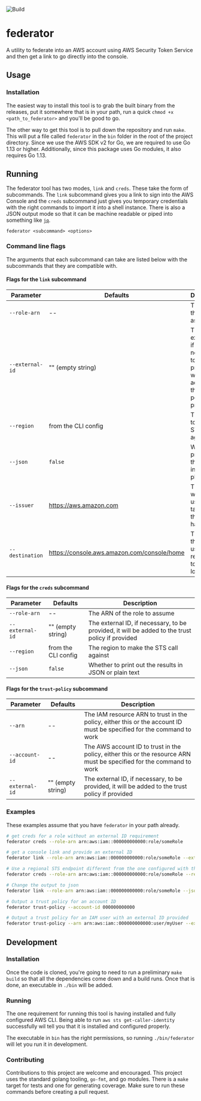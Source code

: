 ![Build](https://github.com/YashdalfTheGray/federator/workflows/Build/badge.svg)

# federator

A utility to federate into an AWS account using AWS Security Token Service and then get a link to go directly into the console.

## Usage

### Installation

The easiest way to install this tool is to grab the built binary from the releases, put it somewhere that is in your path, run a quick `chmod +x <path_to_federator>` and you'll be good to go.

The other way to get this tool is to pull down the repository and run `make`. This will put a file called `federator` in the `bin` folder in the root of the project directory. Since we use the AWS SDK v2 for Go, we are required to use Go 1.13 or higher. Additionally, since this package uses Go modules, it also requires Go 1.13.

## Running

The federator tool has two modes, `link` and `creds`. These take the form of subcommands. The `link` subcommand gives you a link to sign into the AWS Console and the `creds` subcommand just gives you temporary credentials with the right commands to import it into a shell instance. There is also a JSON output mode so that it can be machine readable or piped into something like [`jq`](https://stedolan.github.io/jq/).

```shell
federator <subcommand> <options>
```

### Command line flags

The arguments that each subcommand can take are listed below with the subcommands that they are compatible with.

#### Flags for the `link` subcommand

| Parameter       | Defaults                                    | Description                                                                                     |
| --------------- | ------------------------------------------- | ----------------------------------------------------------------------------------------------- |
| `--role-arn`    | --                                          | The ARN of the role to assume                                                                   |
| `--external-id` | "" (empty string)                           | The external ID, if necessary, to be provided, it will be added to the trust policy if provided |
| `--region`      | from the CLI config                         | The region to make the STS call against                                                         |
| `--json`        | `false`                                     | Whether to print out the results in JSON or plain text                                          |
| `--issuer`      | https://aws.amazon.com                      | The link where the user will be taken when the session has expired                              |
| `--destination` | https://console.aws.amazon.com/console/home | The link that the user will be redirected to after login                                        |

#### Flags for the `creds` subcommand

| Parameter       | Defaults            | Description                                                                                     |
| --------------- | ------------------- | ----------------------------------------------------------------------------------------------- |
| `--role-arn`    | --                  | The ARN of the role to assume                                                                   |
| `--external-id` | "" (empty string)   | The external ID, if necessary, to be provided, it will be added to the trust policy if provided |
| `--region`      | from the CLI config | The region to make the STS call against                                                         |
| `--json`        | `false`             | Whether to print out the results in JSON or plain text                                          |

#### Flags for the `trust-policy` subcommand

| Parameter       | Defaults          | Description                                                                                                          |
| --------------- | ----------------- | -------------------------------------------------------------------------------------------------------------------- |
| `--arn`         | --                | The IAM resource ARN to trust in the policy, either this or the account ID must be specified for the command to work |
| `--account-id`  | --                | The AWS account ID to trust in the policy, either this or the resource ARN must be specified for the command to work |
| `--external-id` | "" (empty string) | The external ID, if necessary, to be provided, it will be added to the trust policy if provided                      |

### Examples

These examples assume that you have `federator` in your path already.

```sh
# get creds for a role without an external ID requirement
federator creds --role-arn arn:aws:iam::000000000000:role/someRole

# get a console link and provide an external ID
federator link --role-arn arn:aws:iam::000000000000:role/someRole --external-id "some external id"

# Use a regional STS endpoint different from the one configured with the CLI
federator creds --role-arn arn:aws:iam::000000000000:role/someRole --region us-east-1

# Change the output to json
federator link --role-arn arn:aws:iam::000000000000:role/someRole --json

# Output a trust policy for an account ID
federator trust-policy --account-id 000000000000

# Output a trust policy for an IAM user with an external ID provided
federator trust-policy --arn arn:aws:iam::000000000000:user/myUser --external-id "some external id"
```

## Development

### Installation

Once the code is cloned, you're going to need to run a preliminary `make build` so that all the dependencies come down and a build runs. Once that is done, an executable in `./bin` will be added.

### Running

The one requirement for running this tool is having installed and fully configured AWS CLI. Being able to run `aws sts get-caller-identity` successfully wil tell you that it is installed and configured properly.

The executable in `bin` has the right permissions, so running `./bin/federator` will let you run it in development.

### Contributing

Contributions to this project are welcome and encouraged. This project uses the standard golang tooling, `go-fmt`, and go modules. There is a `make` target for tests and one for generating coverage. Make sure to run these commands before creating a pull request.
